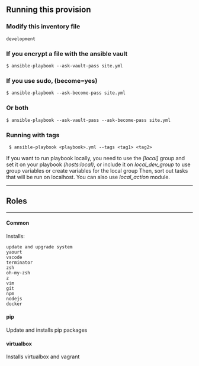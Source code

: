 ## Running this provision

### Modify this inventory file
    development

### If you encrypt a file with the ansible vault
    $ ansible-playbook --ask-vault-pass site.yml

### If you use sudo, (become=yes)
    $ ansible-playbook --ask-become-pass site.yml

### Or both
    $ ansible-playbook --ask-vault-pass --ask-become-pass site.yml

### Running with tags
     $ ansible-playbook <playbook>.yml --tags <tag1> <tag2>

If you want to run playbook locally, you need to use the *[local]* group and set it on your playbook *(hosts:local)*, or include it on *local_dev_group* to use
group variables or create variables for the local group
Then, sort out tasks that will be run on localhost.
You can also use *local_action* module.

---
## Roles
---
#### Common

Installs:

    update and upgrade system
    yaourt
    vscode
    terminator
    zsh
    oh-my-zsh
    z
    vim
    git
    npm
    nodejs
    docker


#### pip
    
Update and installs pip packages

#### virtualbox
    
Installs virtualbox and vagrant
